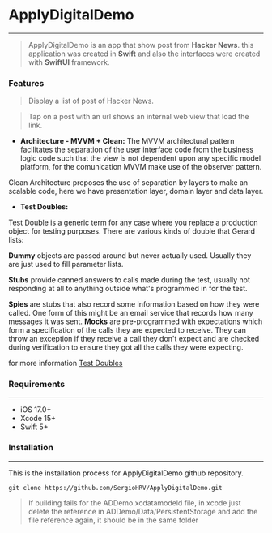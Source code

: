 # ApplyDigitalDemo

------------
> ApplyDigitalDemo is an app that show post from **Hacker News**. this application was created in **Swift** and also the interfaces were created with **SwiftUI** framework.

### Features

> Display a list of post of Hacker News.

> Tap on a post with an url shows an internal web view that load the link.

- **Architecture - MVVM + Clean:**
The MVVM architectural pattern facilitates the separation of the user interface code from the business logic code such that the view is not dependent upon any specific model platform, for the comunication MVVM make use of the observer pattern.

Clean Architecture proposes the use of separation by layers to make an scalable code, here we have presentation layer, domain layer and data layer.

- **Test Doubles:**

Test Double is a generic term for any case where you replace a production object for testing purposes. There are various kinds of double that Gerard lists:

**Dummy** objects are passed around but never actually used. Usually they are just used to fill parameter lists.

**Stubs** provide canned answers to calls made during the test, usually not responding at all to anything outside what's programmed in for the test.

**Spies** are stubs that also record some information based on how they were called. One form of this might be an email service that records how many messages it was sent.
**Mocks** are pre-programmed with expectations which form a specification of the calls they are expected to receive. They can throw an exception if they receive a call they don't expect and are checked during verification to ensure they got all the calls they were expecting.

for more information [Test Doubles](https://martinfowler.com/bliki/TestDouble.html "Test Doubles")


### Requirements

------------
- iOS 17.0+
- Xcode 15+
- Swift 5+

### Installation

------------
This is the installation process for ApplyDigitalDemo github repository.

```
git clone https://github.com/SergioHRV/ApplyDigitalDemo.git
```
> If building fails for the ADDemo.xcdatamodeld file, in xcode just delete the reference in ADDemo/Data/PersistentStorage and add the file reference again, it should be in the same folder
